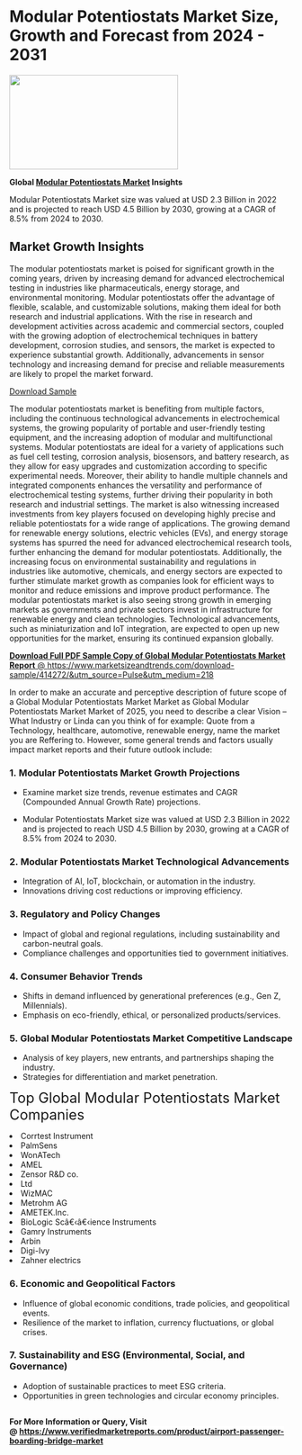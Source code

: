 <H1>Modular Potentiostats Market Size, Growth and Forecast from 2024 - 2031</H1><img class="aligncenter size-medium wp-image-584254" src="https://thirdeyenews.in/wp-content/uploads/2024/09/Global-Market-Research-300x168.jpeg" alt="" width="300" height="168" /><p><strong>Global&nbsp;<a href="https://www.marketsizeandtrends.com/download-sample/414272/&amp;utm_source=Pulse&amp;utm_medium=218">Modular Potentiostats Market</a> Insights</strong></p><p>Modular Potentiostats Market size was valued at USD 2.3 Billion in 2022 and is projected to reach USD 4.5 Billion by 2030, growing at a CAGR of 8.5% from 2024 to 2030.</p><p><h2>Market Growth Insights</h2> <p>The modular potentiostats market is poised for significant growth in the coming years, driven by increasing demand for advanced electrochemical testing in industries like pharmaceuticals, energy storage, and environmental monitoring. Modular potentiostats offer the advantage of flexible, scalable, and customizable solutions, making them ideal for both research and industrial applications. With the rise in research and development activities across academic and commercial sectors, coupled with the growing adoption of electrochemical techniques in battery development, corrosion studies, and sensors, the market is expected to experience substantial growth. Additionally, advancements in sensor technology and increasing demand for precise and reliable measurements are likely to propel the market forward.</p> <p><a href="#">Download Sample</a></p> <p>The modular potentiostats market is benefiting from multiple factors, including the continuous technological advancements in electrochemical systems, the growing popularity of portable and user-friendly testing equipment, and the increasing adoption of modular and multifunctional systems. Modular potentiostats are ideal for a variety of applications such as fuel cell testing, corrosion analysis, biosensors, and battery research, as they allow for easy upgrades and customization according to specific experimental needs. Moreover, their ability to handle multiple channels and integrated components enhances the versatility and performance of electrochemical testing systems, further driving their popularity in both research and industrial settings. The market is also witnessing increased investments from key players focused on developing highly precise and reliable potentiostats for a wide range of applications. The growing demand for renewable energy solutions, electric vehicles (EVs), and energy storage systems has spurred the need for advanced electrochemical research tools, further enhancing the demand for modular potentiostats. Additionally, the increasing focus on environmental sustainability and regulations in industries like automotive, chemicals, and energy sectors are expected to further stimulate market growth as companies look for efficient ways to monitor and reduce emissions and improve product performance. The modular potentiostats market is also seeing strong growth in emerging markets as governments and private sectors invest in infrastructure for renewable energy and clean technologies. Technological advancements, such as miniaturization and IoT integration, are expected to open up new opportunities for the market, ensuring its continued expansion globally. <p><a href="#"></p><p><span class=""><strong>Download Full PDF Sample Copy of Global Modular Potentiostats Market Report</strong> @ <a href="https://www.marketsizeandtrends.com/download-sample/414272/&amp;utm_source=Pulse&amp;utm_medium=218" target="_blank">https://www.marketsizeandtrends.com/download-sample/414272/&amp;utm_source=Pulse&amp;utm_medium=218</a></span></p><p>In order to make an accurate and perceptive description of future scope of a Global&nbsp;Modular Potentiostats Market Market as Global&nbsp;Modular Potentiostats Market Market of 2025, you need to describe a clear Vision &ndash; What Industry or Linda can you think of for example: Quote from a Technology, healthcare, automotive, renewable energy, name the market you are Reffering to. However, some general trends and factors usually impact market reports and their future outlook include:</p><h3>1.&nbsp;<strong>Modular Potentiostats Market Growth Projections</strong></h3><ul><li>Examine market size trends, revenue estimates and CAGR (Compounded Annual Growth Rate) projections.</li><li><p>Modular Potentiostats Market size was valued at USD 2.3 Billion in 2022 and is projected to reach USD 4.5 Billion by 2030, growing at a CAGR of 8.5% from 2024 to 2030.</p></li></ul><h3>2.&nbsp;<strong>Modular Potentiostats Market Technological Advancements</strong></h3><ul><li>Integration of AI, IoT, blockchain, or automation in the industry.</li><li>Innovations driving cost reductions or improving efficiency.</li></ul><h3>3.&nbsp;<strong>Regulatory and Policy Changes</strong></h3><ul><li>Impact of global and regional regulations, including sustainability and carbon-neutral goals.</li><li>Compliance challenges and opportunities tied to government initiatives.</li></ul><h3>4.&nbsp;<strong>Consumer Behavior Trends</strong></h3><ul><li>Shifts in demand influenced by generational preferences (e.g., Gen Z, Millennials).</li><li>Emphasis on eco-friendly, ethical, or personalized products/services.</li></ul><h3>5.&nbsp;<strong>Global Modular Potentiostats Market Competitive Landscape</strong></h3><ul><li>Analysis of key players, new entrants, and partnerships shaping the industry.</li><li>Strategies for differentiation and market penetration.</li></ul><p data-pm-slice="1 1 []"><span style="color: inherit; font-family: inherit; font-size: 25px;">Top Global Modular Potentiostats Market Companies</span></p><div class="" data-test-id=""><p><li>Corrtest Instrument</li><li> PalmSens</li><li> WonATech</li><li> AMEL</li><li> Zensor R&D co.</li><li>Ltd</li><li> WizMAC</li><li> Metrohm AG</li><li> AMETEK.Inc.</li><li> BioLogic Scâ€‹â€‹ience Instruments</li><li> Gamry Instruments</li><li> Arbin</li><li> Digi-Ivy</li><li> Zahner electrics</li></p></div><h3>6.&nbsp;<strong>Economic and Geopolitical Factors</strong></h3><ul><li>Influence of global economic conditions, trade policies, and geopolitical events.</li><li>Resilience of the market to inflation, currency fluctuations, or global crises.</li></ul><h3>7.&nbsp;<strong>Sustainability and ESG (Environmental, Social, and Governance)</strong></h3><ul><li>Adoption of sustainable practices to meet ESG criteria.</li><li>Opportunities in green technologies and circular economy principles.</li></ul><h2><strong style="font-size: 14px;">For More Information or Query, Visit @&nbsp;</strong><a style="background-color: #ffffff; font-size: 14px;" href="https://www.marketsizeandtrends.com/report/modular-potentiostats-market/" target="_blank">https://www.verifiedmarketreports.com/product/airport-passenger-boarding-bridge-market</a></h2>
